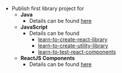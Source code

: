 - Publish first library project for
    - **Java**
        - Details can be found [here](./publish-first-java-library/index.md)
    - **JavaScript**
        - Details can be found
            - [learn-to-create-react-library](https://github.com/sameer05515/react-projects/blob/master/learn-to-create-react-library)
            - [learn-to-create-utility-library](https://github.com/sameer05515/react-projects/blob/master/learn-to-create-utility-library)
            - [learn-to-test-react-components](https://github.com/sameer05515/react-projects/blob/master/learn-to-test-react-components)
    - **ReactJS Components**
        - Details can be found [here]()